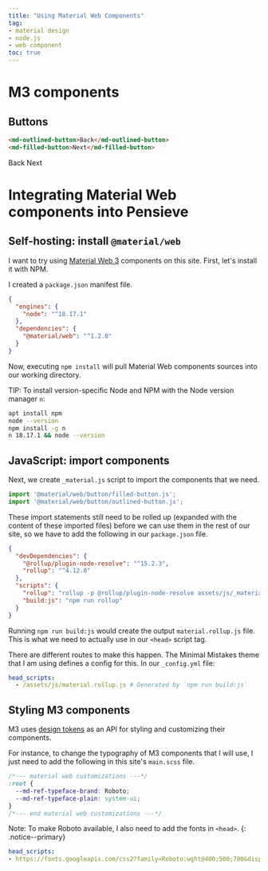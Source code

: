 ```yaml
---
title: "Using Material Web Components"
tag:
- material design
- node.js
- web component
toc: true
---
```


# M3 components

## Buttons

```html
<md-outlined-button>Back</md-outlined-button>
<md-filled-button>Next</md-filled-button>
```

<md-outlined-button>Back</md-outlined-button>
<md-filled-button>Next</md-filled-button>
<br />

# Integrating Material Web components into Pensieve

## Self-hosting: install `@material/web`

I want to try using [Material Web 3](https://m3.material.io/develop/web)
components on this site. First, let's install it with NPM.

I created a `package.json` manifest file.

```json
{
  "engines": {
    "node": "^18.17.1"
  },
  "dependencies": {
    "@material/web": "^1.2.0"
  }
}
```

Now, executing `npm install` will pull Material Web components sources into our
working directory.

TIP: To install version-specific Node and NPM with the Node version manager `n`:

```sh
apt install npm
node --version
npm install -g n
n 18.17.1 && node --version
```

## JavaScript: import components

Next, we create `_material.js` script to import the components that we need.

```javascript
import '@material/web/button/filled-button.js';
import '@material/web/button/outlined-button.js';
```

These import statements still need to be rolled up (expanded with the content
of these imported files) before we can use them in the rest of our site, so
we have to add the following in our `package.json` file.

```json
{
  "devDependencies": {
    "@rollup/plugin-node-resolve": "^15.2.3",
    "rollup": "^4.12.0"
  },
  "scripts": {
    "rollup": "rollup -p @rollup/plugin-node-resolve assets/js/_material.js -o assets/js/material.rollup.js",
    "build:js": "npm run rollup"
  }
}
```

Running `npm run build:js` would create the output `material.rollup.js` file.
This is what we need to actually use in our `<head>` script tag.

There are different routes to make this happen. The Minimal Mistakes theme that
I am using defines a config for this. In our `_config.yml` file:

```yaml
head_scripts:
  - /assets/js/material.rollup.js # Generated by `npm run build:js`
```

## Styling M3 components

M3 uses
[design tokens](https://github.com/material-components/material-web/tree/main/docs/theming#tokens)
as an API for styling and customizing their components.

For instance, to change the typography of M3 components that I will use, I just
need to add the following in this site's `main.scss` file.

```scss
/*--- material web customizations ---*/
:root {
  --md-ref-typeface-brand: Roboto;
  --md-ref-typeface-plain: system-ui;
}
/*--- end material web customizations ---*/
```

Note: To make Roboto available, I also need to add the fonts in `<head>`.
{: .notice--primary}

```yaml
head_scripts:
- https://fonts.googleapis.com/css2?family=Roboto:wght@400;500;700&display=swap
```
